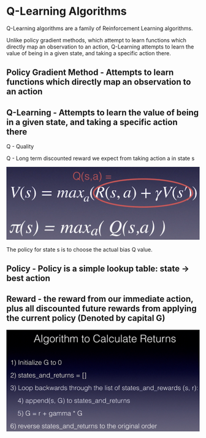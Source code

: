 # Q-Learning Algorithms

Q-Learning algorithms are a family of Reinforcement Learning algorithms.

Unlike policy gradient methods, which attempt to learn functions which directly map an observation to an action, Q-Learning attempts to learn the value of being in a given state, and taking a specific action there.

## Policy Gradient Method - Attempts to learn functions which directly map an observation to an action

## Q-Learning - Attempts to learn the value of being in a given state, and taking a specific action there

Q - Quality

Q - Long term discounted reward we expect from taking action a in state s

![image](media/Q-Learning-Algorithms-image1.png)

The policy for state s is to choose the actual bias Q value.

## Policy - Policy is a simple lookup table: state -> best action

## Reward - the reward from our immediate action, plus all discounted future rewards from applying the current policy (Denoted by capital G)

![image](media/Q-Learning-Algorithms-image2.png)
